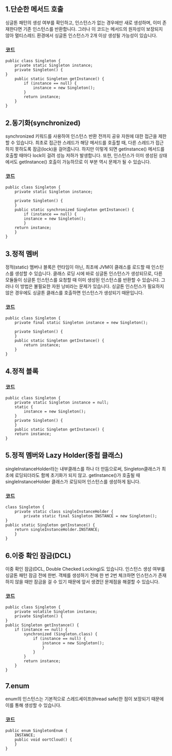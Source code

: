 ## 1.단순한 메서드 호출
싱글톤 패턴의 생성 여부를 확인하고, 인스턴스가 없는 경우에만 새로 생성하며, 이미 존재한다면 기존 인스턴스를 반환합니다. 그러나 이 코드는 메서드의 원자성이 보장되지 않아 멀티스레드 환경에서 싱글톤 인스턴스가 2개 이상 생성될 가능성이 있습니다.

### 코드
```
public class Singleton {
	private static Singleton instance;
	private Singleton() {
}
	public static Singleton getInstance() {
		if (instance == null) {
			instance = new Singleton();
		}
		return instance;
	}
}

```

## 2.동기화(synchronized)

synchronized 키워드를 사용하여 인스턴스 반환 전까지 공유 자원에 대한 접근을 제한할 수 있습니다. 최초로 접근한 스레드가 해당 메서드를 호출할 때, 다른 스레드가 접근하지 못하도록 잠금(lock)을 걸어줍니다. 
하지만 이렇게 되면 getInstance() 메서드를 호출할 때마다 lock이 걸려 성능 저하가 발생합니다. 또한, 인스턴스가 이미 생성된 상태에서도 getInstance() 호출이 가능하므로 이 부분 역시 문제가 될 수 있습니다.

### 코드
```
public class Singleton {
	private static Singleton instance;
    
	private Singleton() {
	}
	public static synchronized Singleton getInstance() {
		if (instance == null) {
		instance = new Singleton();
		}
	return instance;
	}
}

```
## 3.정적 멤버

정적(static) 멤버나 블록은 런타임이 아닌, 최초에 JVM이 클래스를 로드할 때 인스턴스를 생성할 수 있습니다.
클래스 로딩 시에 바로 싱글톤 인스턴스가 생성되므로, 다른 모듈들이 싱글톤 인스턴스를 요청할 때 이미 생성된 인스턴스를 반환할 수 있습니다.
그러나 이 방법은 불필요한 자원 낭비라는 문제가 있습니다. 싱글톤 인스턴스가 필요하지 않은 경우에도 싱글톤 클래스를 호출하면 인스턴스가 생성되기 때문입니다.

### 코드
```
public class Singleton {
	private final static Singleton instance = new Singleton();
    
	private Singleton() {
	}
	public static Singleton getInstance() {
		return instance;
	}
}

```

## 4.정적 블록
### 코드
```
public class Singleton {
	private static Singleton instance = null;
	static {
		instance = new Singleton();
	}
	private Singleton() {
	}
	public static Singleton getInstance() {
	return instance;
}

```

## 5.정적 멤버와 Lazy Holder(중첩 클래스)

singleInstanceHolder라는 내부클래스를 하나 더 만듬으로써, Singleton클래스가 최초에 로딩되더라도 함께 초기화가 되지 않고. getInstance()가 호출될 때 singleInstanceHolder 클래스가 로딩되어 인스턴스를 생성하게 됩니다.

### 코드
```
class Singleton {
	private static class singleInstanceHolder {
		private static final Singleton INSTANCE = new Singleton();
}
public static Singleton getInstance() {
	return singleInstanceHolder.INSTANCE;
	}
}

```

## 6.이중 확인 잠금(DCL)
이중 확인 잠금(DCL, Double Checked Locking)도 있습니다. 인스턴스 생성 여부를 싱글톤 패턴 잠금 전에 한번. 객체를 생성하기 전에 한 번 2번 체크하면 인스턴스가 존재하지 않을 때만 잠금을 걸 수 있기 때문에 앞서 생겼던 문제점을 해결할 수 있습니다.

### 코드
```
public class Singleton {
	private volatile Singleton instance;
	private Singleton() {
}
public Singleton getInstance() {
	if (instance == null) {
		synchronized (Singleton.class) {
			if (instance == null) {
				instance = new Singleton();
				}
			}
		}
		return instance;
	}
}
```

## 7.enum
enum의 인스턴스는 기본적으로 스레드세이프(thread safe)한 점이 보장되기 때문에 이를 통해 생성할 수 있습니다.

### 코드
```
public enum SingletonEnum {
	INSTANCE;
	public void oortCloud() {
	}
}

```
